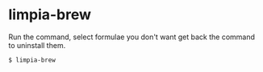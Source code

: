 # limpia-brew
Run the command, select formulae you don't want get back the command to uninstall them.

    $ limpia-brew